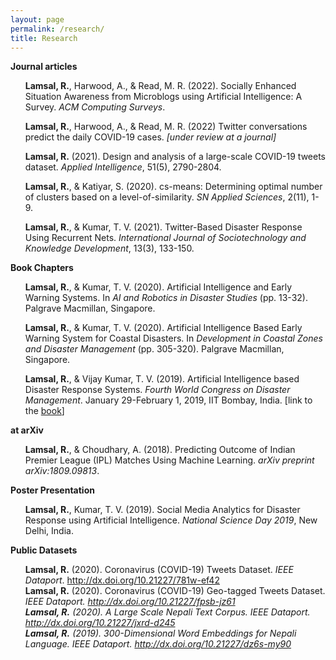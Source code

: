 ```yaml
---
layout: page
permalink: /research/
title: Research
---
```

<b>Journal articles</b>
<ul>
<b>Lamsal, R.</b>, Harwood, A., & Read, M. R. (2022). Socially Enhanced Situation Awareness from Microblogs using Artificial Intelligence: A Survey. <i>ACM Computing Surveys</i>.<br>
  
<b>Lamsal, R.</b>, Harwood, A., & Read, M. R. (2022) Twitter conversations predict the daily COVID-19 cases. <i>[under review at a journal]</i><br>
  
<b>Lamsal, R.</b> (2021). Design and analysis of a large-scale COVID-19 tweets dataset. <i>Applied Intelligence</i>, 51(5), 2790-2804.
<br>

<b>Lamsal, R.</b>, & Katiyar, S. (2020). cs-means: Determining optimal number of clusters based on a level-of-similarity. <i>SN Applied Sciences</i>, 2(11), 1-9.
<br>

<b>Lamsal, R.</b>, & Kumar, T. V. (2021). Twitter-Based Disaster Response Using Recurrent Nets. <i>International Journal of Sociotechnology and Knowledge Development</i>, 13(3), 133-150.
</ul>

<b>Book Chapters</b>

<ul>

<b>Lamsal, R.</b>, & Kumar, T. V. (2020). Artificial Intelligence and Early Warning Systems. In <i>AI and Robotics in Disaster Studies</i> (pp. 13-32). Palgrave Macmillan, Singapore.<br>

<b>Lamsal, R.</b>, & Kumar, T. V. (2020). Artificial Intelligence Based Early Warning System for Coastal Disasters. In <i>Development in Coastal Zones and Disaster Management</i> (pp. 305-320). Palgrave Macmillan, Singapore.<br>
  
<b>Lamsal, R.</b>, & Vijay Kumar, T. V. (2019). Artificial Intelligence based Disaster Response Systems. <i>Fourth World Congress on Disaster Management</i>. January 29-February 1, 2019, IIT Bombay, India. [link to the <a href="https://www.wcdm.co.in/Documents/Past%20WCDMs/4th_WCDM_Ebook_Vol-3.pdf">book</a>]

</ul>

<b>at arXiv</b>

<ul>

<b>Lamsal, R.</b>, & Choudhary, A. (2018). Predicting Outcome of Indian Premier League (IPL) Matches Using Machine Learning. <i>arXiv preprint arXiv:1809.09813</i>.

</ul>

<b>Poster Presentation</b>
<ul>

<b>Lamsal, R.</b>, Kumar, T. V. (2019). Social Media Analytics for Disaster Response using Artificial Intelligence. <i>National Science Day 2019</i>, New Delhi, India.

</ul>

<b>Public Datasets</b>

<ul>
<b>Lamsal, R.</b> (2020). Coronavirus (COVID-19) Tweets Dataset. <i>IEEE Dataport</i>. <a href="http://dx.doi.org/10.21227/781w-ef42">http://dx.doi.org/10.21227/781w-ef42</a><br>
<b>Lamsal, R.</b> (2020). Coronavirus (COVID-19) Geo-tagged Tweets Dataset</i>. <i>IEEE Dataport. <a href="http://dx.doi.org/10.21227/fpsb-jz61">http://dx.doi.org/10.21227/fpsb-jz61</a><br>
<b>Lamsal, R.</b> (2020). A Large Scale Nepali Text Corpus. <i>IEEE Dataport</i>. <a href="http://dx.doi.org/10.21227/jxrd-d245">http://dx.doi.org/10.21227/jxrd-d245</a><br>
<b>Lamsal, R.</b> (2019). 300-Dimensional Word Embeddings for Nepali Language. <i>IEEE Dataport</i>. <a href="http://dx.doi.org/10.21227/dz6s-my90">http://dx.doi.org/10.21227/dz6s-my90</a>
</ul>
